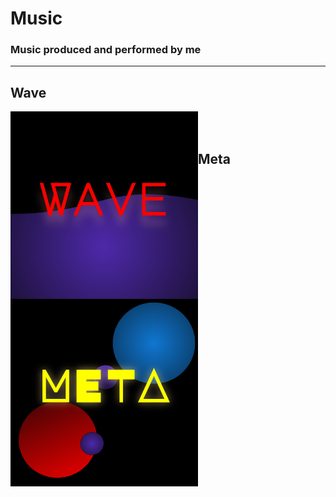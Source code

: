 # Music
### Music produced and performed by me

<hr>

## Wave

<img src="./albumart/wavew.svg" height="300em" width="300em" align="left" />

<br/>
<br/>

## Meta

<img src="./albumart/meta.svg" height="300em" width="300em" align="left" />

